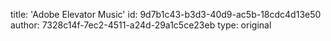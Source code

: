 title: 'Adobe Elevator Music'
id: 9d7b1c43-b3d3-40d9-ac5b-18cdc4d13e50
author: 7328c14f-7ec2-4511-a24d-29a1c5ce23eb
type: original
